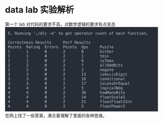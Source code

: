 # data lab 实验解析
第一个 lab 对代码的要求不高，对数学逻辑的要求有点变态
![image-20231212173611167](https://raw.githubusercontent.com/charming-c/image-host/master/img/image-20231212173611167.png)
在网上找了一些答案，凑合着理解了里面的各种思维。